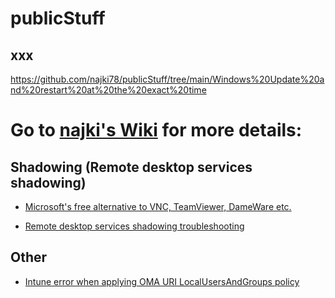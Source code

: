 # publicStuff


## xxx

https://github.com/najki78/publicStuff/tree/main/Windows%20Update%20and%20restart%20at%20the%20exact%20time

# Go to [najki's Wiki](https://github.com/najki78/publicStuff/wiki) for more details:

## Shadowing (Remote desktop services shadowing)

* [Microsoft's free alternative to VNC, TeamViewer, DameWare etc.](https://github.com/najki78/publicStuff/wiki/Remote-desktop-shadowing-is-Microsoft's-free-alternative-to-VNC,-TeamViewer,-DameWare-etc.-(well,-sort-of-and-only-sometimes))

* [Remote desktop services shadowing troubleshooting](https://github.com/najki78/publicStuff/wiki/Remote-desktop-shadowing-troubleshooting)

## Other

* [Intune error when applying OMA URI LocalUsersAndGroups policy](https://github.com/najki78/publicStuff/wiki/Intune-error-when-applying-OMA-URI-LocalUsersAndGroups-policy)
